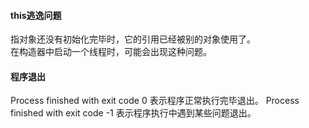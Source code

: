 #### this逃逸问题 ####
指对象还没有初始化完毕时，它的引用已经被别的对象使用了。  
在构造器中启动一个线程时，可能会出现这种问题。
#### 程序退出 ####
Process finished with exit code 0	表示程序正常执行完毕退出。
Process finished with exit code -1	表示程序执行中遇到某些问题退出。